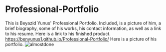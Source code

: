 # Professional-Portfolio
This is Beyazid Yunus' Professional Portfolio. Included, is a picture of him, a brief biography, some of his works, his contact information, as well as a link to his resume.
Here is a link to his finished product.
https://benyunus1.github.io/Professional-Portfolio/
Here is a picture of his portfolio.
![almostdone](https://github.com/benyunus1/Professional-Portfolio/blob/master/almostdone.png?raw=true)
